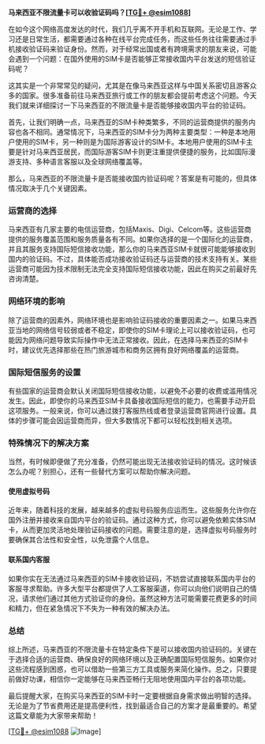 **马来西亚不限流量卡可以收验证码吗？[[TG💪+ @esim1088](https://t.me/s/esim1088)]**

在如今这个网络高度发达的时代，我们几乎离不开手机和互联网。无论是工作、学习还是日常生活，都需要通过各种在线平台完成任务，而这些任务往往需要通过手机接收验证码来验证身份。然而，对于经常出国或者有跨境需求的朋友来说，可能会遇到一个问题：在国外使用的SIM卡是否能够正常接收国内平台发送的短信验证码呢？

这其实是一个非常常见的疑问，尤其是在像马来西亚这样与中国关系密切且游客众多的国家。很多准备前往马来西亚旅行或工作的朋友都会提前考虑这个问题。今天我们就来详细探讨一下马来西亚的不限流量卡是否能够接收国内平台的验证码。

首先，让我们明确一点，马来西亚的SIM卡种类繁多，不同的运营商提供的服务内容也各不相同。通常情况下，马来西亚的SIM卡分为两种主要类型：一种是本地用户使用的SIM卡，另一种则是为国际游客设计的SIM卡。本地用户使用的SIM卡主要是针对马来西亚居民，而国际游客SIM卡则更注重提供便捷的服务，比如国际漫游支持、多种语言客服以及全球网络覆盖等。

那么，马来西亚的不限流量卡是否能接收国内验证码呢？答案是有可能的，但具体情况取决于几个关键因素。

### **运营商的选择**
马来西亚有几家主要的电信运营商，包括Maxis、Digi、Celcom等。这些运营商提供的服务覆盖范围和服务质量各有不同。如果你选择的是一个国际化的运营商，并且其服务支持国际短信接收功能，那么你的马来西亚SIM卡就很可能能够接收到国内的验证码。不过，具体能否成功接收验证码还与运营商的技术支持有关。某些运营商可能因为技术限制无法完全支持国际短信接收功能，因此在购买之前最好先咨询清楚。

### **网络环境的影响**
除了运营商的因素外，网络环境也是影响验证码接收的重要因素之一。如果马来西亚当地的网络信号较弱或者不稳定，即使你的SIM卡理论上可以接收验证码，也可能因为网络问题导致实际操作中无法正常接收。因此，在选择马来西亚的SIM卡时，建议优先选择那些在热门旅游城市和商务区拥有良好网络覆盖的运营商。

### **国际短信服务的设置**
有些国家的运营商会默认关闭国际短信接收功能，以避免不必要的收费或滥用情况发生。因此，即使你的马来西亚SIM卡具备接收国际短信的能力，也需要手动开启这项服务。一般来说，你可以通过拨打客服热线或者登录运营商官网进行设置。具体的步骤可能会因运营商而异，但大多数情况下都可以轻松找到相关选项。

### **特殊情况下的解决方案**
当然，有时候即便做了充分准备，仍然可能出现无法接收验证码的情况。这时候该怎么办呢？别担心，还有一些替代方案可以帮助你解决问题。

#### **使用虚拟号码**
近年来，随着科技的发展，越来越多的虚拟号码服务应运而生。这些服务允许你在国外注册并接收来自国内平台的验证码。通过这种方式，你可以避免依赖实体SIM卡，从而更加灵活地处理验证码接收的问题。需要注意的是，选择虚拟号码服务时要确保其合法性和安全性，以免泄露个人信息。

#### **联系国内客服**
如果你实在无法通过马来西亚的SIM卡接收验证码，不妨尝试直接联系国内平台的客服寻求帮助。许多大型平台都提供了人工客服渠道，你可以向他们说明自己的情况，请求他们通过其他方式验证你的身份。虽然这种方法可能需要花费更多的时间和精力，但在紧急情况下不失为一种有效的解决办法。

### **总结**
综上所述，马来西亚的不限流量卡在特定条件下是可以接收国内验证码的。关键在于选择合适的运营商、确保良好的网络环境以及正确配置国际短信服务。如果你对这些流程感到困惑，也可以借助一些第三方工具或服务来简化操作。总之，只要提前做好功课，相信你一定能够在马来西亚畅行无阻地使用国内平台的各项功能。

最后提醒大家，在购买马来西亚的SIM卡时一定要根据自身需求做出明智的选择。无论是为了节省费用还是提高便利性，找到最适合自己的方案才是最重要的。希望这篇文章能为大家带来帮助！

[[TG💪+ @esim1088](https://t.me/s/esim1088) ![Image](https://i.postimg.cc/4NQfJmqS/Snipaste-2025-05-13-00-14-12.png)]
